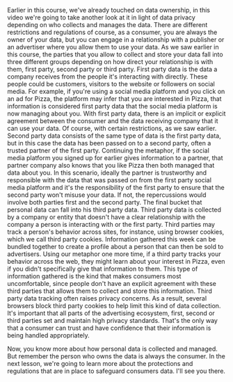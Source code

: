 
Earlier in this course, we've already touched on data ownership, in this video we're going to take another look at it in light of data privacy depending on who collects and manages the data. There are different restrictions and regulations of course, as a consumer, you are always the owner of your data, but you can engage in a relationship with a publisher or an advertiser where you allow them to use your data. As we saw earlier in this course, the parties that you allow to collect and store your data fall into three different groups depending on how direct your relationship is with them, first party, second party or third party. First party data is the data a company receives from the people it's interacting with directly. These people could be customers, visitors to the website or followers on social media. For example, if you're using a social media platform and you click on an ad for Pizza, the platform may infer that you are interested in Pizza, that information is considered first party data that the social media platform is now managing about you. With first party data, there is an implicit or explicit agreement between the consumer and the data receiving company that it can use your data. Of course, with certain restrictions, as we saw earlier. Second party data consists of the same type of data is the first party data, but in this case the data has been passed on to a second party, often a trusted partner of the first party. Continuing the metaphor, if the social media platform you signed up for earlier gives information to a partner, that partner company also knows that you like Pizza then both managed that data about you. In this scenario, ideally the partner is trustworthy and responsible with the data that was passed on from the first party social media platform and it's the responsibility of the first party to ensure that the second party won't misuse your data. If not, the repercussions would involve both parties first and the second party. The final bucket that personal data can fall into his third party data. Third party data is collected by a company or entity that doesn't have a clear relationship with the company a person is interacting with or the first party. Third parties may track a person's behavior across sites, for instance, using browser cookies, which we call third party cookies. Information gathered this week can be bundled together to create a profile about a person that can then be sold to advertisers. Using our metaphor one more time, if a third party tracks your behavior across the web, they might learn about your interest in Pizza, even if you didn't specifically give that information to them. This type of information gathered is the kind that makes consumers most uncomfortable, since people don't have an explicit agreement with these third parties that allows them to collect and store this information. Third party data tracking often raises privacy concerns. As a result, several browsers block third party cookies to help limit this kind of data collection. It's important that all parts of the advertising ecosystem, first, second or third parties set and maintain high privacy standards. That's the only way that a consumer can trust and have confidence that their information is being handled appropriately.

Now, you know more about how personal data is collected and managed. But remember the person who owns the data is always the consumer. In the next lesson, we're going to learn more about the protections and regulations that are in place to safeguard consumers data. I'll see you there.